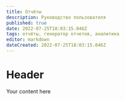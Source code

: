 ```yaml
---
title: Отчёты
description: Руководство пользователя
published: true
date: 2022-07-25T18:03:15.046Z
tags: отчёты, генератор отчетов, аналитика
editor: markdown
dateCreated: 2022-07-25T18:03:15.046Z
---
```


# Header
Your content here